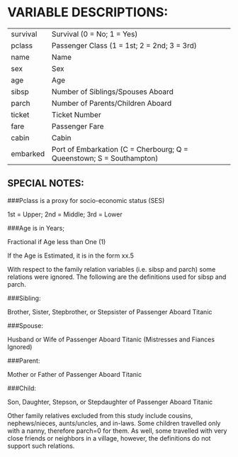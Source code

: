 VARIABLE DESCRIPTIONS:
=====================

|         |         |
|---------|---------|
|survival | Survival (0 = No; 1 = Yes)|
|pclass   |       Passenger Class (1 = 1st; 2 = 2nd; 3 = 3rd)|
|name     |       Name|
|sex      |       Sex|
|age      |       Age|
|sibsp    |       Number of Siblings/Spouses Aboard|
|parch    |       Number of Parents/Children Aboard|
|ticket   |       Ticket Number|
|fare     |       Passenger Fare|
|cabin    |       Cabin|
|embarked |       Port of Embarkation (C = Cherbourg; Q = Queenstown; S = Southampton)|

SPECIAL NOTES:
--------------

###Pclass is a proxy for socio-economic status (SES)

1st = Upper; 2nd = Middle; 3rd = Lower

###Age is in Years;

Fractional if Age less than One (1)

If the Age is Estimated, it is in the form xx.5

With respect to the family relation variables (i.e. sibsp and parch)
some relations were ignored.  The following are the definitions used
for sibsp and parch.

###Sibling:

Brother, Sister, Stepbrother, or Stepsister of Passenger Aboard Titanic

###Spouse:

Husband or Wife of Passenger Aboard Titanic (Mistresses and Fiances Ignored)

###Parent:

Mother or Father of Passenger Aboard Titanic

###Child:

Son, Daughter, Stepson, or Stepdaughter of Passenger Aboard Titanic

Other family relatives excluded from this study include cousins,
nephews/nieces, aunts/uncles, and in-laws.  Some children travelled
only with a nanny, therefore parch=0 for them.  As well, some
travelled with very close friends or neighbors in a village, however,
the definitions do not support such relations.
